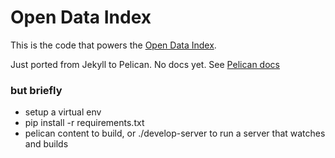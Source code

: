 # Open Data Index

This is the code that powers the [Open Data Index](http://index.okfn.org/).

Just ported from Jekyll to Pelican. No docs yet. See [Pelican docs](http://docs.getpelican.com)

### but briefly

* setup a virtual env
* pip install -r requirements.txt
* pelican content to build, or ./develop-server to run a server that watches and builds
